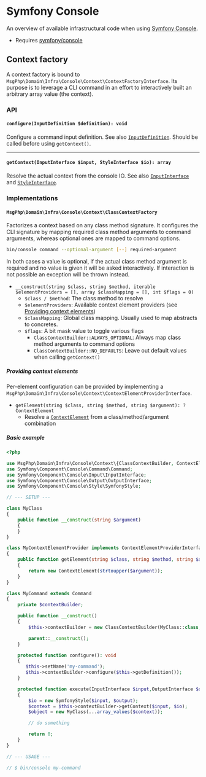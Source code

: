 # Symfony Console

An overview of available infrastructural code when using [Symfony Console][console-project].

- Requires [symfony/console]

## Context factory

A context factory is bound to `MsgPhp\Domain\Infra\Console\Context\ContextFactoryInterface`. Its purpose is to leverage
a CLI command in an effort to interactively built an arbitrary array value (the context).

### API

#### `configure(InputDefinition $definition): void`

Configure a command input definition. See also [`InputDefinition`][api-inputdefinition]. Should be called before using
`getContext()`.

---

#### `getContext(InputInterface $input, StyleInterface $io): array`

Resolve the actual context from the console IO. See also [`InputInterface`][api-inputinterface] and [`StyleInterface`][api-styleinterface].

### Implementations

#### `MsgPhp\Domain\Infra\Console\Context\ClassContextFactory`

Factorizes a context based on any class method signature. It configures the CLI signature by mapping required class
method arguments to command arguments, whereas optional ones are mapped to command options.

```bash
bin/console command --optional-argument [--] required-argument
```

In both cases a value is optional, if the actual class method argument is required and no value is given it will be
asked interactively. If interaction is not possible an exception will be thrown instead.

- `__construct(string $class, string $method, iterable $elementProviders = [], array $classMapping = [], int $flags = 0)`
    - `$class / $method`: The class method to resolve
    - `$elementProviders`: Available context element providers (see [Providing context elements](#providing-context-elements))
    - `$classMapping`: Global class mapping. Usually used to map abstracts to concretes.
    - `$flags`: A bit mask value to toggle various flags
        - `ClassContextBuilder::ALWAYS_OPTIONAL`: Always map class method arguments to command options
        - `ClassContextBuilder::NO_DEFAULTS`: Leave out default values when calling `getContext()`

##### Providing context elements

Per-element configuration can be provided by implementing a `MsgPhp\Domain\Infra\Console\Context\ContextElementProviderInterface`.

- `getElement(string $class, string $method, string $argument): ?ContextElement`
    - Resolve a [`ContextElement`][api-contextelement] from a class/method/argument combination

##### Basic example

```php
<?php

use MsgPhp\Domain\Infra\Console\Context\{ClassContextBuilder, ContextElement, ContextElementProviderInterface};
use Symfony\Component\Console\Command\Command;
use Symfony\Component\Console\Input\InputInterface;
use Symfony\Component\Console\Output\OutputInterface;
use Symfony\Component\Console\Style\SymfonyStyle;

// --- SETUP ---

class MyClass
{
    public function __construct(string $argument)
    {
    }
}

class MyContextElementProvider implements ContextElementProviderInterface
{
    public function getElement(string $class, string $method, string $argument): ?ContextElement
    {
        return new ContextElement(strtoupper($argument));
    }
}

class MyCommand extends Command
{
    private $contextBuilder;

    public function __construct()
    {
        $this->contextBuilder = new ClassContextBuilder(MyClass::class, '__construct', [new MyContextElementProvider()]);

        parent::__construct();
    }

    protected function configure(): void
    {
       $this->setName('my-command');
       $this->contextBuilder->configure($this->getDefinition());
    }

    protected function execute(InputInterface $input,OutputInterface $output): int
    {
        $io = new SymfonyStyle($input, $output);
        $context = $this->contextBuilder->getContext($input, $io);
        $object = new MyClass(...array_values($context));

        // do something

        return 0;
    }
}

// --- USAGE ---

// $ bin/console my-command
```

[console-project]: https://symfony.com/doc/current/components/console.html
[symfony/console]: https://packagist.org/packages/symfony/console
[api-inputdefinition]: https://api.symfony.com/master/Symfony/Component/Console/Input/InputDefinition.html
[api-inputinterface]: https://api.symfony.com/master/Symfony/Component/Console/Input/InputInterface.html
[api-styleinterface]: https://api.symfony.com/master/Symfony/Component/Console/Style/StyleInterface.html
[api-contextelement]: https://msgphp.github.io/api/MsgPhp/Domain/Infra/Console/ContextBuilder/ContextElement.html
